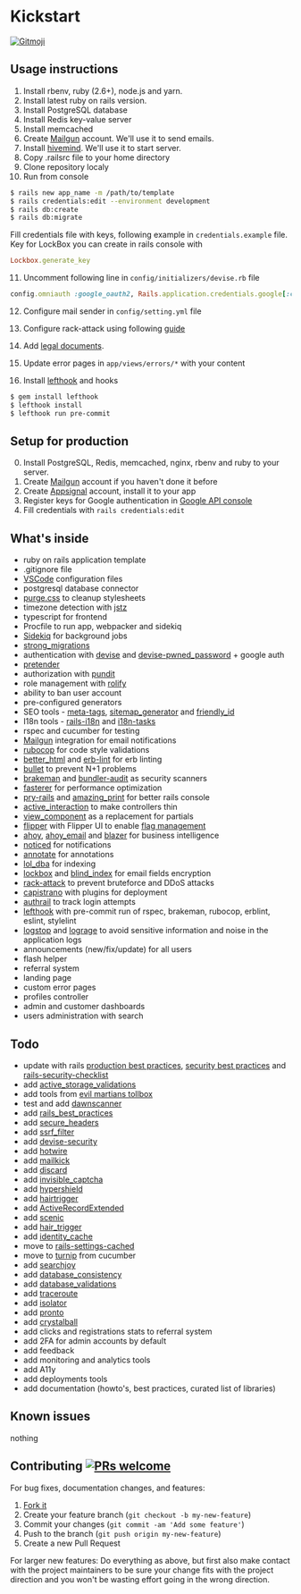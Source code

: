 # Kickstart

<a href="https://gitmoji.dev">
  <img src="https://img.shields.io/badge/gitmoji-%20😜%20😍-FFDD67.svg?style=flat-square" alt="Gitmoji">
</a>


## Usage instructions

1. Install rbenv, ruby (2.6+), node.js and yarn.
2. Install latest ruby on rails version.
3. Install PostgreSQL database  
4. Install Redis key-value server
5. Install memcached
6. Create [Mailgun](https://mailgun.com) account. We'll use it to send emails.
7. Install [hivemind](https://github.com/DarthSim/hivemind). We'll use it to start server.
8. Copy .railsrc file to your home directory
9. Clone repository localy
10. Run from console 

``` bash
$ rails new app_name -m /path/to/template
$ rails credentials:edit --environment development
$ rails db:create
$ rails db:migrate
```

Fill credentials file with keys, following example in `credentials.example` file. Key for LockBox you can create in rails console with

``` ruby
Lockbox.generate_key
```

11. Uncomment following line in `config/initializers/devise.rb` file

``` ruby
config.omniauth :google_oauth2, Rails.application.credentials.google[:client_id], Rails.application.credentials.google[:client_secret], name: "google"
```

12. Configure mail sender in `config/setting.yml` file

13. Configure rack-attack using following [guide](https://expeditedsecurity.com/blog/ultimate-guide-to-rack-attack/)

14. Add [legal documents](https://github.com/ankane/awesome-legal).

15. Update error pages in `app/views/errors/*` with your content 

16. Install [lefthook](https://github.com/evilmartians/lefthook/) and hooks

```bash
$ gem install lefthook
$ lefthook install
$ lefthook run pre-commit
```


## Setup for production

0. Install PostgreSQL, Redis, memcached, nginx, rbenv and ruby to your server.
1. Create [Mailgun](https://mailgun.com) account if you haven't done it before
2. Create [Appsignal](https://appsignal.com/r/53a0242a45) account, install it to your app
3. Register keys for Google authentication in [Google API console](https://console.cloud.google.com/apis/)
4. Fill credentials with `rails credentials:edit` 

## What's inside

- ruby on rails application template 
- .gitignore file
- [VSCode](https://code.visualstudio.com/) configuration files
- postgresql database connector
- [purge.css](https://purgecss.com/) to cleanup stylesheets
- timezone detection with [jstz](https://github.com/iansinnott/jstz)
- typescript for frontend
- Procfile to run app, webpacker and sidekiq
- [Sidekiq](https://github.com/mperham/sidekiq) for background jobs
- [strong_migrations](https://github.com/ankane/strong_migrations)
- authentication with [devise](https://github.com/heartcombo/devise) and [devise-pwned_password](https://github.com/michaelbanfield/devise-pwned_password) + google auth
- [pretender](https://github.com/ankane/pretender)
- authorization with [pundit](https://github.com/varvet/pundit)
- role management with [rolify](https://github.com/RolifyCommunity/rolify)
- ability to ban user account
- pre-configured generators
- SEO tools - [meta-tags](https://github.com/kpumuk/meta-tags), [sitemap_generator](http://github.com/kjvarga/sitemap_generator) and [friendly_id](https://github.com/norman/friendly_id)
- I18n tools - [rails-i18n](http://github.com/svenfuchs/rails-i18n) and [i18n-tasks](https://github.com/glebm/i18n-tasks)
- rspec and cucumber for testing
- [Mailgun](https://mailgun.com) integration for email notifications
- [rubocop](https://github.com/rubocop/rubocop/) for code style validations
- [better_html](https://github.com/Shopify/better-html) and [erb-lint](https://github.com/Shopify/erb-lint) for erb linting
- [bullet](https://github.com/flyerhzm/bullet) to prevent N+1 problems
- [brakeman](https://github.com/presidentbeef/brakeman) and [bundler-audit](https://github.com/postmodern/bundler-audit) as security scanners
- [fasterer](https://github.com/DamirSvrtan/fasterer) for performance optimization
- [pry-rails](https://github.com/rweng/pry-rails) and [amazing_print](https://github.com/amazing-print/amazing_print) for better rails console
- [active_interaction](https://github.com/AaronLasseigne/active_interaction) to make controllers thin
- [view_component](https://viewcomponent.org/) as a replacement for partials
- [flipper](https://github.com/jnunemaker/flipper) with Flipper UI to enable [flag management](https://boringrails.com/articles/feature-flags-simplest-thing-that-could-work/)
- [ahoy](https://github.com/ankane/ahoy), [ahoy_email](https://github.com/ankane/ahoy_email) and [blazer](https://github.com/ankane/blazer) for business intelligence
- [noticed](https://github.com/excid3/noticed) for notifications
- [annotate](https://github.com/ctran/annotate_models) for annotations
- [lol_dba](https://github.com/plentz/lol_dba) for indexing
- [lockbox](https://github.com/ankane/lockbox) and [blind_index](https://github.com/ankane/blind_index) for email fields encryption
- [rack-attack](https://github.com/rack/rack-attack) to prevent bruteforce and DDoS attacks 
- [capistrano](http://www.capistranorb.com) with plugins for deployment
- [authrail](https://github.com/ankane/authtrail) to track login attempts
- [lefthook](https://github.com/evilmartians/lefthook) with pre-commit run of rspec, brakeman, rubocop, erblint, eslint, stylelint
- [logstop](https://github.com/ankane/logstop) and [lograge](https://github.com/roidrage/lograge) to avoid sensitive information and noise in the application logs
- announcements (new/fix/update) for all users
- flash helper
- referral system
- landing page
- custom error pages
- profiles controller
- admin and customer dashboards
- users administration with search

## Todo

- update with rails [production best practices](https://github.com/ankane/production_rails), [security best practices](https://github.com/ankane/secure_rails) and [rails-security-checklist](https://github.com/eliotsykes/rails-security-checklist)
- add [active_storage_validations](https://github.com/igorkasyanchuk/active_storage_validations)
- add tools from [evil martians tollbox](https://github.com/evilmartians/terraforming-rails)
- test and add [dawnscanner](https://github.com/thesp0nge/dawnscanner)
- add [rails_best_practices](https://github.com/flyerhzm/rails_best_practices)
- add [secure_headers](https://github.com/github/secure_headers)
- add [ssrf_filter](https://github.com/arkadiyt/ssrf_filter)
- add [devise-security](https://github.com/devise-security/devise-security)
- add [hotwire](https://hotwire.dev/)
- add [mailkick](https://github.com/ankane/mailkick)
- add [discard](https://github.com/jhawthorn/discard)
- add [invisible_captcha](https://github.com/markets/invisible_captcha)
- add [hypershield](https://github.com/ankane/hypershield)
- add [hairtrigger](https://github.com/jenseng/hair_trigger)
- add [ActiveRecordExtended](https://github.com/georgekaraszi/ActiveRecordExtended)
- add [scenic](https://github.com/scenic-views/scenic)
- add [hair_trigger](https://github.com/jenseng/hair_trigger)
- add [identity_cache](https://github.com/Shopify/identity_cache)
- move to [rails-settings-cached](https://github.com/huacnlee/rails-settings-cached)
- move to [turnip](https://github.com/jnicklas/turnip) from cucumber
- add [searchjoy](https://github.com/ankane/searchjoy)
- add [database_consistency](https://github.com/djezzzl/database_consistency)
- add [database_validations](https://github.com/toptal/database_validations)
- add [traceroute](https://github.com/amatsuda/traceroute)
- add [isolator](https://github.com/palkan/isolator)
- add [pronto](https://github.com/prontolabs/pronto)
- add [crystalball](https://github.com/toptal/crystalball)
- add clicks and registrations stats to referral system
- add 2FA for admin accounts by default
- add feedback
- add monitoring and analytics tools
- add A11y
- add deployments tools
- add documentation (howto's, best practices, curated list of libraries)

## Known issues

nothing

## Contributing [![PRs welcome](https://img.shields.io/badge/PRs-welcome-orange.svg?style=flat-square)](https://github.com/alec-c4/kickstart/issues)

For bug fixes, documentation changes, and features:

1. [Fork it](./fork)
1. Create your feature branch (`git checkout -b my-new-feature`)
1. Commit your changes (`git commit -am 'Add some feature'`)
1. Push to the branch (`git push origin my-new-feature`)
1. Create a new Pull Request

For larger new features: Do everything as above, but first also make contact with the project maintainers to be sure your change fits with the project direction and you won't be wasting effort going in the wrong direction.